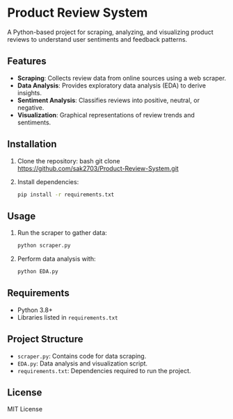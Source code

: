 
# Product Review System

A Python-based project for scraping, analyzing, and visualizing product reviews to understand user sentiments and feedback patterns.

## Features

- **Scraping**: Collects review data from online sources using a web scraper.
- **Data Analysis**: Provides exploratory data analysis (EDA) to derive insights.
- **Sentiment Analysis**: Classifies reviews into positive, neutral, or negative.
- **Visualization**: Graphical representations of review trends and sentiments.

## Installation

1. Clone the repository:
   bash
   git clone https://github.com/sak2703/Product-Review-System.git
   
2. Install dependencies:
   ```bash
   pip install -r requirements.txt
   ```

## Usage

1. Run the scraper to gather data:
   ```bash
   python scraper.py
   ```
2. Perform data analysis with:
   ```bash
   python EDA.py
   ```

## Requirements

- Python 3.8+
- Libraries listed in `requirements.txt`

## Project Structure

- `scraper.py`: Contains code for data scraping.
- `EDA.py`: Data analysis and visualization script.
- `requirements.txt`: Dependencies required to run the project.

## License

MIT License
